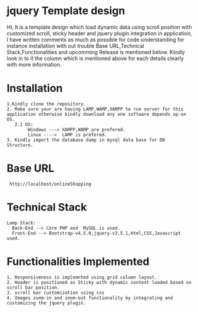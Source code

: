 # jquery Template design
 Hi, 
        It is a  template design which load dynamic data using scroll position with customized scroll, sticky header and jquery plugin integration in application, I have written comments as much as possible for code understanding for instance installation with out trouble  Base URL,Technical Stack,Functionalities and upcomming Release is mentioned below. Kindly look in to it the column which is mentioned above for each details clearly with more information.
      
# Installation 
    1.Kindly clone the repository.
    2. Make sure your are having LAMP,WAMP,XAMPP to run server for this application otherwise kindly download any one software depends up-on OS.
       2.1 OS:
            Windows ---> XAMPP,WAMP are prefered.
            Linux ---->  LAMP is prefered.
    3. Kindly import the database dump in mysql data base for DB Structure.  
# Base URL

     http://localhost/onlineShopping  
     
# Technical Stack
    Lamp Stack:
      Back-End --> Core PHP and  MySQL is used. 
      Front-End --> Bootstrap-v4.5.0,jquery-v3.5.1,Html,CSS,Javascript used.
      
# Functionalities Implemented

    1. Responsiveness is implemnted using grid column layout.
    2. Header is positioned as Sticky with dynamic content loaded based on scroll bar position.
    3. scroll bar customization using css 
    4. Images zoom-in and zoom-out functionality by integrating and customizing the jquery plugin.
